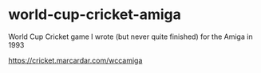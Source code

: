 # world-cup-cricket-amiga
World Cup Cricket game I wrote (but never quite finished) for the Amiga in 1993

https://cricket.marcardar.com/wccamiga
